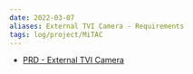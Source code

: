 ```yaml
---
date: 2022-03-07
aliases: External TVI Camera - Requirements
tags: log/project/MiTAC
---
```


- [PRD - External TVI Camera](https://docs.google.com/document/d/1w-FumrMXQkKu0SUk6Pf0JQxjdRKvgNmJ/edit?usp=sharing&ouid=112782493369308983971&rtpof=true&sd=true)